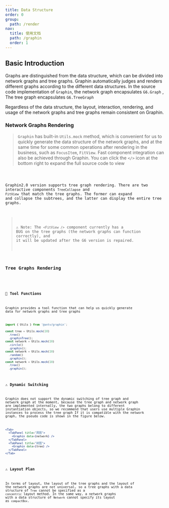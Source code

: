 ```yaml
---
title: Data Structure
order: 0
group:
  path: /render
nav:
  title: 使用文档
  path: /graphin
  order: 1
---
```


## Basic Introduction

Graphs are distinguished from the data structure, which can be divided into network graphs and tree graphs. Graphin automatically judges and renders different graphs according to the different data structures. In the source code implementation of `Graphin`, the network graph encapsulates `G6.Graph` , The tree graph encapsulates `G6.TreeGraph`

Regardless of the data structure, the layout, interaction, rendering, and usage of the network graphs and tree graphs remain consistent on Graphin.

### Network Graphs Rendering

> `Graphin` has built-in `Utils.mock` method, which is convenient for us to quickly generate the data structure of the network graphs, and at the same time for some common operations after rendering in the business, such as `FocusItem`, `FitView`. Fast component integration can also be achieved through Graphin. You can click the `</>` icon at the bottom right to expand the full source code to view

<code src='./Network.tsx'>

Graphin2.0 version supports tree graph rendering. There are two interactive components `TreeCollapse` and `FitView` that match the tree graphs. The former can expand and collapse the subtrees, and the latter can display the entire tree graphs.

> ⚠️ Note: The `<FitView />` component currently has a BUG on the tree graphs (the network graphs can function correctly), and it will be updated after the G6 version is repaired.

### Tree Graphs Rendering

<code src='./CompactBox.tsx'>

### 🔧 Tool Functions

Graphin provides a tool function that can help us quickly generate data for network graphs and tree graphs

```jsx | pure
import { Utils } from '@antv/graphin';

const tree = Utils.mock(10)
  .tree()
  .graphinTree();
const network = Utils.mock(10)
  .circle()
  .graphin();
const network = Utils.mock(10)
  .random()
  .graphin();
const network = Utils.mock(10)
  .tree()
  .graphin();
```

### ⚠️ Dynamic Switching

Graphin does not support the dynamic switching of tree graph and network graph at the moment, because the tree graph and network graph are implemented internally, the two graphs belong to different instantiation objects, so we recommend that users use multiple Graphin instances to process the tree graph If it is compatible with the network graph, the pseudo code is shown in the figure below.

```jsx | pure
<Tab>
  <TabPanel title="网图">
    <Graphin data={network} />
  </TabPanel>
  <TabPanel title="树图">
    <Graphin data={tree} />
  </TabPanel>
</Tab>
```

### ⚠️ Layout Plan

In terms of layout, the layout of the tree graphs and the layout of the network graphs are not universal, so a tree graphs with a data structure of `Tree` cannot be specified as a `concentric` layout method. In the same way, a network graphs with a data structure of `Network` cannot specify its layout as `compactBox`.
